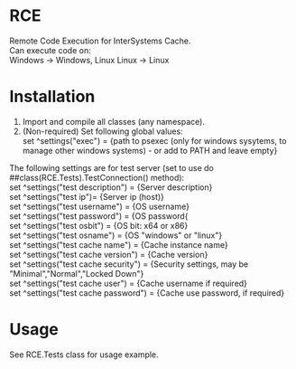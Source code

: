 RCE
===

Remote Code Execution for InterSystems Cache.<br>
Can execute code on:<br>
Windows -> Windows, Linux
Linux -> Linux

Installation
===
1. Import and compile all classes (any namespace).
2. (Non-required) Set following global values:<br>
set ^settings("exec") = {path to psexec (only for windows sysytems, to manage other windows systems) - or add to PATH and leave empty}

The following settings are for test server (set to use do ##class(RCE.Tests).TestConnection() method):<br>
set ^settings("test description") = {Server description}<br>
set ^settings("test ip")= {Server ip (host)}<br>
set ^settings("test username") = {OS username}<br>
set ^settings("test password") = {OS password{<br>
set ^settings("test osbit") =  {OS bit: x64 or x86}<br>
set ^settings("test osname") = {OS "windows" or "linux"}<br>
set ^settings("test cache name") = {Cache instance name}<br>
set ^settings("test cache version") = {Cache version}<br>
set ^settings("test cache security") = {Security settings, may be "Minimal","Normal","Locked Down"}<br>
set ^settings("test cache user") = {Cache username if required}<br>
set ^settings("test cache password") = {Cache use password, if required}<br>

Usage
===
See RCE.Tests class for usage example.
